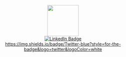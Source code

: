 <div id="header" align="center">
  <img src="https://media.giphy.com/media/M9gbBd9nbDrOTu1Mqx/giphy.gif" width="100"/>
     <div id="badges">
  <a href="https://www.linkedin.com/in/dmitriy-poteryaev-a90106244/">
    <img src="https://img.shields.io/badge/LinkedIn-blue?style=for-the-badge&logo=linkedin&logoColor=white" alt="LinkedIn Badge"/>
</div>
       https://img.shields.io/badge/Twitter-blue?style=for-the-badge&logo=twitter&logoColor=white
   <div id="badges">
  <a href="https://freelance.habr.com/freelancers/Dmitriy_Poteryaev42">
    <img src=""https://img.shields.io/badge/headhunter-red?style=for-the-badge&logo=headhunter&logoColor=white""/>
</div>

</div>
